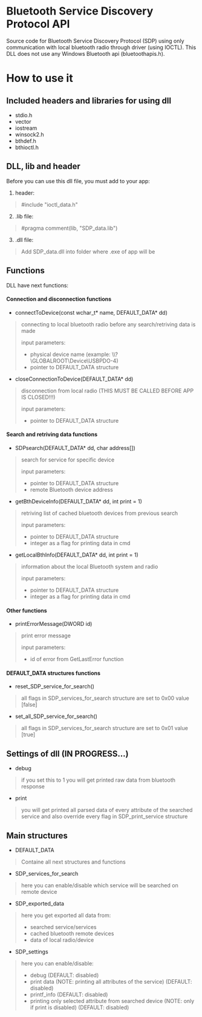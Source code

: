 # Bluetooth Service Discovery Protocol API
Source code for Bluetooth Service Discovery Protocol (SDP) using only communication with local bluetooth radio through driver (using IOCTL). 
This DLL does not use any Windows Bluetooth api (bluetoothapis.h).


# How to use it
## Included headers and libraries for using dll
- stdio.h
- vector
- iostream
- winsock2.h
- bthdef.h
- bthioctl.h

## DLL, lib and header
Before you can use this dll file, you must add to your app:
1. header: 

> #include "ioctl_data.h"

2. .lib file:

> #pragma comment(lib, "SDP_data.lib")

3. .dll file:

> Add SDP_data.dll into folder where .exe of app will be

## Functions
DLL have next functions:
#### Connection and disconnection functions
- connectToDevice(const wchar_t* name, DEFAULT_DATA* dd)
> connecting to local bluetooth radio before any search/retriving data is made 
> 
> input parameters: 
> - physical device name (example: \\\\?\\GLOBALROOT\\Device\\USBPDO-4)
> - pointer to DEFAULT_DATA structure
- closeConnectionToDevice(DEFAULT_DATA* dd)
> disconnection from local radio (THIS MUST BE CALLED BEFORE APP IS CLOSED!!!)
> 
> input parameters: 
> - pointer to DEFAULT_DATA structure
#### Search and retriving data functions
- SDPsearch(DEFAULT_DATA* dd, char address[])
> search for service for specific device
> 
> input parameters: 
> - pointer to DEFAULT_DATA structure
> - remote Bluetooth device address
- getBthDeviceInfo(DEFAULT_DATA* dd, int print = 1)
> retriving list of cached bluetooth devices from previous search
> 
> input parameters: 
> - pointer to DEFAULT_DATA structure
> - integer as a flag for printing data in cmd
- getLocalBthInfo(DEFAULT_DATA* dd, int print = 1)
> information about the local Bluetooth system and radio
> 
> input parameters: 
> - pointer to DEFAULT_DATA structure
> - integer as a flag for printing data in cmd
#### Other functions
- printErrorMessage(DWORD id)
> print error message
> 
> input parameters: 
> - id of error from GetLastError function
#### DEFAULT_DATA structures functions
- reset_SDP_service_for_search()
> all flags in SDP_services_for_search structure are set to 0x00 value [false]
- set_all_SDP_service_for_search()
> all flags in SDP_services_for_search structure are set to 0x01 value [true]

## Settings of dll (IN PROGRESS...)
- debug
> if you set this to 1 you will get printed raw data from bluetooth response
- print
> you will get printed all parsed data of every attribute of the searched service
> and also override every flag in SDP_print_service structure

## Main structures
- DEFAULT_DATA
> Containe all next structures and functions
- SDP_services_for_search
> here you can enable/disable which service will be searched on remote device
- SDP_exported_data
> here you get exported all data from: 
> - searched service/services
> - cached bluetooth remote devices
> - data of local radio/device
- SDP_settings
> here you can enable/disable:
> - debug (DEFAULT: disabled)
> - print data (NOTE: printing all attributes of the service) (DEFAULT: disabled)
> - printf_info (DEFAULT: disabled)
> - printing only selected attribute from searched device (NOTE: only if print is disabled) (DEFAULT: disabled)

